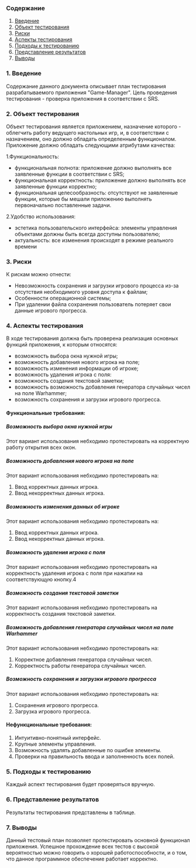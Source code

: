 ### Содержание
  1. [Введение](#1)
  2. [Объект тестирования](#2)
  3. [Риски](#3)
  4. [Аспекты тестирования](#4)<br>
  5. [Подходы к тестированию](#5)
  6. [Представление результатов](#6)
  7. [Выводы](#7)

<a name="1"></a>
### 1. Введение
  Содержание данного документа описывает план тестирования разрабатываемого приложения "Game-Manager". Цель проведения тестирования - проверка приложения в соответствии с SRS.

<a name="2"></a>
### 2. Объект тестирования
Объект тестирования является приложением, назначение которого - облегчить работу ведущего настольных игр, и, в соответствии с назначением, оно должно обладать определенным функционалом. Приложение должно обладать следующими атрибутами качества: 
   
   1.Функциональность:
+ функциональная полнота: приложение должно выполнять все заявленные функции в соответствии с SRS;
+ функциональная корректность: приложение должно выполнять все заявленные функции корректно;
+ функциональная целесообразность: отсутствуют не заявленные функции, которые бы мешали приложению выполнять первоначально поставленные задачи.

2.Удобство использования:
+ эстетика пользовательского интерфейса: элементы управления объектами должны быть всегда доступны пользователю;
+ актуальность: все изменения происходят в режиме реального времени


<a name="3"></a>
### 3. Риски
К рискам можно отнести:
* Невозможность сохранения и загрузки игрового процесса из-за отсутствия необходимого уровня доступа к файлам;
* Особенности операционной системы;
* При удалении файла сохранения пользователь потеряет свои  данные игрового прогресса.

<a name="4"></a>
### 4. Аспекты тестирования
В ходе тестирования должна быть проверена реализация основных функций приложения, к которым относятся:
* возможность выбора окна нужной игры;
* возможность добавления нового игрока на поле;
* возможность изменения информации об игроке;
* возможность удаления игрока с поля:
* возможность создания текстовой заметки;
* возможность возможность добавления генератора случайных чисел на поле Warhammer;
* возможность сохранения и загрузки игрового прогресса.

#### Функциональные требования:

##### Возможность выбора окна нужной игры
Этот вариант использования небходимо протестировать на корректную работу открытия всех окон.

##### Возможность добавления нового игрока на поле
Этот вариант использования небходимо протестировать на:
1. Ввод корректных данных игрока.
2. Ввод некорректных данных игрока.

##### Возможность изменения данных об игроке
Этот вариант использования небходимо протестировать на:
1. Ввод корректных данных игрока.
2. Ввод некорректных данных игрока.

##### Возможность удаления игрока с поля
Этот вариант использования небходимо протестировать на корректность удаления игрока с поля при нажатии на соответствующую кнопку.4

##### Возможность создания текстовой заметки
Этот вариант использования небходимо протестировать на корректность создания текстовой заметки.


##### Возможность добавления генератора случайных чисел на поле Warhammer
Этот вариант использования небходимо протестировать на:
1. Корректное добавления генератора случайных чисел.
2. Корректность работы генератора случайных чисел.

#####  Возможность сохранения и загрузки игрового прогресса
Этот вариант использования небходимо протестировать на:
1. Сохранения игрового прогресса.
2. Загрузка игрового прогресса.

#### Нефункциональные требования:
1. Интуитивно-понятный интерфейс.
2. Крупные элементы управления.
3. Возможность удалять добавленные по ошибке элементы.
4. Проверки на правильность ввода и заполненность всех полей.

<a name="5"></a>
### 5. Подходы к тестированию
Каждый аспект тестирования будет проверяться вручную.

<a name="6"></a>
### 6. Представление результатов
Результаты тестирования представлены в таблице.

<a name="7"></a>
### 7. Выводы
Данный тестовый план позволяет протестировать основной функционал приложения. Успешное прохождение всех тестов с высокой вероятностью можно говорить о хорошей работоспособности, и о том, что данное программное обеспечение работает корректно.
